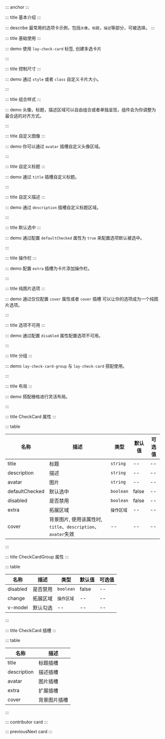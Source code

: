 ::: anchor
:::

::: title 基本介绍
:::

::: describe 最常用的选项卡示例，包括`头像`，`标题`，`描述`等部分，可被选择。
:::

::: title 基础使用
:::

::: demo 使用 `lay-check-card` 标签, 创建多选卡片

<template>
  <lay-check-card
    @click="handleClick"
    avatar="http://www.layui-vue.com/assets/logo-png.a3bc5caf.png"
    title="标题"
    description="选择一个由流程编排提供的典型用户案例，可以从中学习到流程编排很多设计理念。"
  >
  </lay-check-card>
</template>

<script>
import { ref } from 'vue'

export default {
  setup() {
    const handleClick = (value) =>  {
      // console.log(value);
    }
    return {
      handleClick
    }
  }
}
</script>

:::

::: title 控制尺寸
:::

::: demo 通过 `style` 或者 `class` 自定义卡片大小。

<template>
 <lay-check-card
    style="width: 200px; height: 200px;"
    title="title"
    description="This is the description"
  >
  </lay-check-card>
</template>

<script>
import { ref } from 'vue'

export default {
  setup() {

    return {
    }
  }
}
</script>

:::

::: title 组合样式
:::

::: demo 头像，标题，描述区域可以自由组合或者单独呈现，组件会为你调整为最合适的对齐方式。

<template>
  <h4>只有图片时</h4>
  <lay-check-card
    avatar="http://www.layui-vue.com/assets/logo-png.a3bc5caf.png">
  </lay-check-card>
  <h4>只有图片和描述时</h4>
  <lay-check-card
    description="选择一个由流程编排提供的典型用户案例，可以从中学习到流程编排很多设计理念。"
    avatar="http://www.layui-vue.com/assets/logo-png.a3bc5caf.png">
  </lay-check-card>
  <h4>只有描述和标题时</h4>
  <lay-check-card
    description="选择一个由流程编排提供的典型用户案例，可以从中学习到流程编排很多设计理念。"
    title="示例">
  </lay-check-card>
  <h4>只有标题和图片</h4>
  <lay-check-card
    avatar="http://www.layui-vue.com/assets/logo-png.a3bc5caf.png"
    title="示例">
  </lay-check-card>
  <h4>只有标题时</h4>
  <lay-check-card
    title="示例">
  </lay-check-card>  
  <h4>只有描述时</h4>
  <lay-check-card
    description="选择一个由流程编排提供的典型用户案例，可以从中学习到流程编排很多设计理念。">
  </lay-check-card>  
</template>


:::

::: title 自定义图像
:::

::: demo 你可以通过 `avatar` 插槽自定义头像区域。

<template>
 <lay-check-card
    title="示例">
    <template #avatar>
        <lay-icon type="layui-icon-face-smile" color="#009688"  size="24px"></lay-icon>
    </template>
  </lay-check-card>  
</template>

:::

::: title 自定义标题
:::

::: demo 通过 `title` 插槽自定义标题。

<template>
<lay-check-card
    description="选择一个由流程编排提供的典型用户案例，可以从中学习到流程编排很多设计理念。"
  >
    <template #title>
      <lay-icon type="layui-icon-face-smile" color="#009688"></lay-icon>
      <span style="margin-left: 10px; margin-right: 10px;">示例</span>
      <lay-tag type="primary" size="sm">标签</lay-tag>
    </template>
  </lay-check-card>
  <lay-check-card
    title="标题内容过长会自动进行省略，标题内容过长会自动进行省略"
    description="选择一个由流程编排提供的典型用户案例，可以从中学习到流程编排很多设计理念。"
  >
  </lay-check-card>
</template>

:::

::: title 自定义描述
:::

::: demo 通过 `description` 插槽自定义标题区域。

<template>
<lay-check-card
    avatar="http://www.layui-vue.com/assets/logo-png.a3bc5caf.png"
    title="标题">
    <template #description>
      选择一个由流程编排提供的典型用户案例，可以从中学习到流程编排很多设计理念。
      <a style="color: var(--global-primary-color)">查看详情</a>
    </template>
  </lay-check-card>
</template>

:::

::: title 默认选中
:::

::: demo 通过配置 `defaultChecked` 属性为 `true` 来配置选项默认被选中。

<template>
  <lay-check-card
    defaultChecked
    avatar="http://www.layui-vue.com/assets/logo-png.a3bc5caf.png"
    title="标题">
  </lay-check-card>
</template>

:::


::: title 操作栏
:::

::: demo 配置 `extra` 插槽为卡片添加操作栏。

<template>
  <lay-check-card
    defaultChecked
    avatar="http://www.layui-vue.com/assets/logo-png.a3bc5caf.png"
    title="标题">
     <template #extra>
     <lay-dropdown placement="top"  updateAtScroll>
        <lay-icon type="layui-icon-more" @click.stop></lay-icon>
        <template #content>
            <lay-dropdown-menu>
              <lay-dropdown-menu-item>选项一</lay-dropdown-menu-item>
              <lay-dropdown-menu-item>选项二</lay-dropdown-menu-item>
              <lay-dropdown-menu-item>选项三</lay-dropdown-menu-item>
            </lay-dropdown-menu>
        </template>
      </lay-dropdown>
    </template>
  </lay-check-card>
</template>

:::

::: title 纯图片选项
:::

::: demo 通过仅仅配置 `cover` 属性或者  `cover` 插槽 可以让你的选项成为一个纯图片选项。
<template>
  <lay-check-card>
     <template #cover>
      <img src="https://gw.alipayobjects.com/mdn/rms_66ee3f/afts/img/A*FyH5TY53zSwAAAAAAAAAAABkARQnAQ"/>
    </template>
  </lay-check-card>
   <lay-check-card
   cover="https://gw.alipayobjects.com/mdn/rms_66ee3f/afts/img/A*FyH5TY53zSwAAAAAAAAAAABkARQnAQ">
  </lay-check-card>
</template>

:::

::: title 选项不可用
:::

::: demo 通过配置 `disabled` 属性配置选项不可用。
<template>
 <lay-check-card
    avatar="http://www.layui-vue.com/assets/logo-png.a3bc5caf.png"
    title="标题"
    description="选择一个由流程编排提供的典型用户案例，可以从中学习到流程编排很多设计理念。"
  >
  </lay-check-card>
   <lay-check-card
    disabled
    avatar="http://www.layui-vue.com/assets/logo-png.a3bc5caf.png"
    title="标题"
    description="选择一个由流程编排提供的典型用户案例，可以从中学习到流程编排很多设计理念。"
  >
  </lay-check-card>
  <lay-check-card
    defaultChecked
    disabled
    avatar="http://www.layui-vue.com/assets/logo-png.a3bc5caf.png"
    title="标题"
    description="选择一个由流程编排提供的典型用户案例，可以从中学习到流程编排很多设计理念。"
  >
  </lay-check-card>
  <h4>整体不可用</h4>
   <lay-check-card-group disabled v-model="checked1">
    <lay-check-card
      value="1"
      avatar="http://www.layui-vue.com/assets/logo-png.a3bc5caf.png"
      title="标题"
      description="选择一个由流程编排提供的典型用户案例，可以从中学习到流程编排很多设计理念。">
  </lay-check-card>
   <lay-check-card
      value="4"
      avatar="http://www.layui-vue.com/assets/logo-png.a3bc5caf.png"
      title="标题"
      description="选择一个由流程编排提供的典型用户案例，可以从中学习到流程编排很多设计理念。">
  </lay-check-card>
  <lay-check-card
      disabled
      avatar="http://www.layui-vue.com/assets/logo-png.a3bc5caf.png"
      title="标题"
      description="选择一个由流程编排提供的典型用户案例，可以从中学习到流程编排很多设计理念。">
  </lay-check-card>
  </lay-check-card-group>
</template>

<script>
import { ref } from 'vue'
const checked1 = ref(['1', '2', '3'])

export default {
  setup() {
    return {
      checked1
    }
  }
}
</script>

:::

::: title 分组
:::

::: demo `lay-check-card-group` 与 `lay-check-card` 搭配使用。

<template>
  <lay-check-card-group v-model="checked1" @change="groupChange">
    <lay-check-card
      value="1"
      avatar="http://www.layui-vue.com/assets/logo-png.a3bc5caf.png"
      title="标题"
      description="选择一个由流程编排提供的典型用户案例，可以从中学习到流程编排很多设计理念。">
  </lay-check-card>
   <lay-check-card
      value="4"
      avatar="http://www.layui-vue.com/assets/logo-png.a3bc5caf.png"
      title="标题"
      description="选择一个由流程编排提供的典型用户案例，可以从中学习到流程编排很多设计理念。">
  </lay-check-card>
  <lay-check-card
      disabled
      avatar="http://www.layui-vue.com/assets/logo-png.a3bc5caf.png"
      title="标题"
      description="选择一个由流程编排提供的典型用户案例，可以从中学习到流程编排很多设计理念。">
  </lay-check-card>
  </lay-check-card-group>
</template>

<script>
import { ref } from 'vue'
const checked1 = ref(['1', '2', '3'])

export default {
  setup() {
    const groupChange = (val) => {
      // console.log(val, 'val', 112)
    }
    return {
      checked1,
      groupChange
    }
  }
}
</script>

:::

::: title 布局
:::

::: demo 搭配栅格进行灵活布局。

<template>
  <lay-check-card-group v-model="checked1" @change="groupChange">
  <lay-row>
   <lay-col md="8">
    <lay-check-card
      avatar="http://www.layui-vue.com/assets/logo-png.a3bc5caf.png"
      title="标题"
      description="选择一个由流程编排提供的典型用户案例，可以从中学习到流程编排很多设计理念。">
  </lay-check-card>
  </lay-col>
   <lay-col md="8">
   <lay-check-card
      avatar="http://www.layui-vue.com/assets/logo-png.a3bc5caf.png"
      title="标题"
      description="选择一个由流程编排提供的典型用户案例，可以从中学习到流程编排很多设计理念。">
  </lay-check-card>
  </lay-col>
   <lay-col md="8">
  <lay-check-card
      avatar="http://www.layui-vue.com/assets/logo-png.a3bc5caf.png"
      title="标题"
      description="选择一个由流程编排提供的典型用户案例，可以从中学习到流程编排很多设计理念。">
  </lay-check-card>
  </lay-col>
  </lay-row>
  </lay-check-card-group>
</template>

<script>
import { ref } from 'vue'
const checked1 = ref(['1', '2', '3'])

export default {
  setup() {
    const groupChange = (val) => {
      // console.log(val, 'val', 112)
    }
    return {
      checked1,
      groupChange
    }
  }
}
</script>

:::

::: title CheckCard 属性
:::

::: table

| 名称   | 描述 | 类型     | 默认值   | 可选值                   |
| ------ | ---- | -------- | -------- | ------------------------ |
| title  | 标题 | `string` | --       | --                       |
| description | 描述 | `string` | -- | -- |
| avatar | 图片 | `string` | -- | -- |
| defaultChecked | 默认选中 | `boolean` | false | -- |
| disabled | 是否禁用	 | `boolean` | false | -- |
| extra | 拓展区域	 | `操作区域` | -- | -- |
| cover | 背景图片, 使用该属性时, `title`、`description`、`avater`失效	 | -- | -- | -- |

:::

::: title CheckCardGroup 属性
:::

::: table

| 名称   | 描述 | 类型     | 默认值   | 可选值                   |
| ------ | ---- | -------- | -------- | ------------------------ |
| disabled | 是否禁用	 | `boolean` | false | -- |
| change | 拓展区域	 | `操作区域` | -- | -- |
| v-model | 默认勾选	 | -- | -- | -- |

:::



::: title CheckCard 插槽
:::

::: table

| 名称    | 描述     |
| ------- | -------- |
| title | 标题插槽 | 
| description  | 描述插槽 |
| avatar    | 图片插槽 |
| extra   | 扩展插槽 |
| cover  | 背景图片插槽 |


:::

::: contributor card
:::

::: previousNext card
:::
